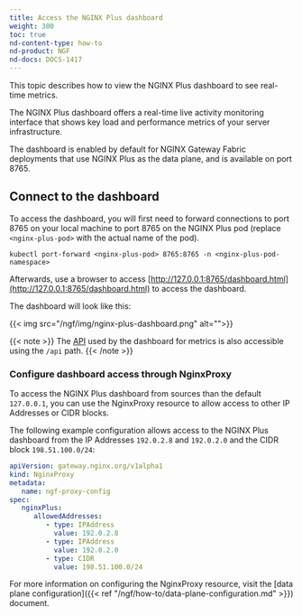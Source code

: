 ```yaml
---
title: Access the NGINX Plus dashboard
weight: 300
toc: true
nd-content-type: how-to
nd-product: NGF
nd-docs: DOCS-1417
---
```


This topic describes how to view the NGINX Plus dashboard to see real-time metrics.

The NGINX Plus dashboard offers a real-time live activity monitoring interface that shows key load and performance metrics of your server infrastructure. 

The dashboard is enabled by default for NGINX Gateway Fabric deployments that use NGINX Plus as the data plane, and is available on port 8765.

## Connect to the dashboard

To access the dashboard, you will first need to forward connections to port 8765 on your local machine to port 8765 on the NGINX Plus pod (replace `<nginx-plus-pod>` with the actual name of the pod).

```shell
kubectl port-forward <nginx-plus-pod> 8765:8765 -n <nginx-plus-pod-namespace>
```

Afterwards, use a browser to access [http://127.0.0.1:8765/dashboard.html](http://127.0.0.1:8765/dashboard.html) to access the dashboard.

The dashboard will look like this:

{{< img src="/ngf/img/nginx-plus-dashboard.png" alt="">}}

{{< note >}} The [API](https://nginx.org/en/docs/http/ngx_http_api_module.html) used by the dashboard for metrics is also accessible using the `/api` path. {{< /note >}}

### Configure dashboard access through NginxProxy

To access the NGINX Plus dashboard from sources than the default `127.0.0.1`, you can use the NginxProxy resource to allow access to other IP Addresses or CIDR blocks.

The following example configuration allows access to the NGINX Plus dashboard from the IP Addresses `192.0.2.8` and 
`192.0.2.0` and the CIDR block `198.51.100.0/24`:

```yaml
apiVersion: gateway.nginx.org/v1alpha1
kind: NginxProxy
metadata:
   name: ngf-proxy-config
spec:
   nginxPlus:
      allowedAddresses:
         - type: IPAddress
           value: 192.0.2.8
         - type: IPAddress
           value: 192.0.2.0
         - type: CIDR
           value: 198.51.100.0/24
```

For more information on configuring the NginxProxy resource, visit the [data plane configuration]({{< ref "/ngf/how-to/data-plane-configuration.md" >}}) document.